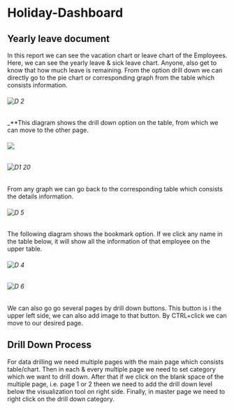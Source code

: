 # Holiday-Dashboard
## Yearly leave document
In this report we can see the vacation chart or leave chart of the Employees. Here, we can see the yearly leave & sick leave chart. Anyone, also get to know that how much leave is remaining. 
From the option drill down we can directly go to the pie chart or corresponding graph from the table which consists information.
###### ![D 2](https://user-images.githubusercontent.com/80387652/110642416-e917b300-81aa-11eb-93df-99e7886a8bc6.png)
_**This diagram shows the drill down option on the table, from which we can move to the other page. 
###### ![](https://user-images.githubusercontent.com/80387652/110650489-7f9ba280-81b2-11eb-8fbf-b7a9f7fd0dd2.png)
###### ![D1 20](https://user-images.githubusercontent.com/80387652/110638156-1ca40e80-81a6-11eb-8d2d-52ada0e6cd3b.png)
From any graph we can go back to the corresponding table which consists the details information.
###### ![D 5](https://user-images.githubusercontent.com/80387652/110654334-f38b7a00-81b5-11eb-8f89-5bf5c4d59086.jpg)
The following diagram shows the bookmark option. If we click any name in the table below, it will show all the information of that employee on the upper table.
###### ![D 4](https://user-images.githubusercontent.com/80387652/110653412-22552080-81b5-11eb-8542-269e684bc23e.png)
###### ![D 6](https://user-images.githubusercontent.com/80387652/110655513-06527e80-81b7-11eb-9341-a402067fb09f.jpg)
We can also go go several pages by drill down buttons. This button is i  the upper left side, we can also add image to that button. By CTRL+click we can move to our desired page.
## Drill Down Process
For data drilling we need multiple pages with the main page which consists table/chart. Then in each & every multiple page we need to set category which we want to drill down. After that if we click on the blank space of the multiple page, i.e. page 1 or 2 theen we need to add the drill down level below the visualization tool on right side. Finally, in master page we need to right click on the drill down category. 
